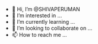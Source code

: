 - 👋 Hi, I’m @SHIVAPERUMAN
- 👀 I’m interested in ...
- 🌱 I’m currently learning ...
- 💞️ I’m looking to collaborate on ...
- 📫 How to reach me ...

<!---
SHIVAPERUMAN/SHIVAPERUMAN is a ✨ special ✨ repository because its `README.md` (this file) appears on your GitHub profile.
You can click the Preview link to take a look at your changes.
--->
